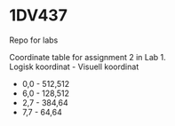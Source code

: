 # 1DV437
Repo for labs

Coordinate table for assignment 2 in Lab 1.  
Logisk koordinat	-  Visuell koordinat
* 0,0			   -         512,512
* 6,0			  -          128,512
* 2,7			   -         384,64
* 7,7			    -        64,64







